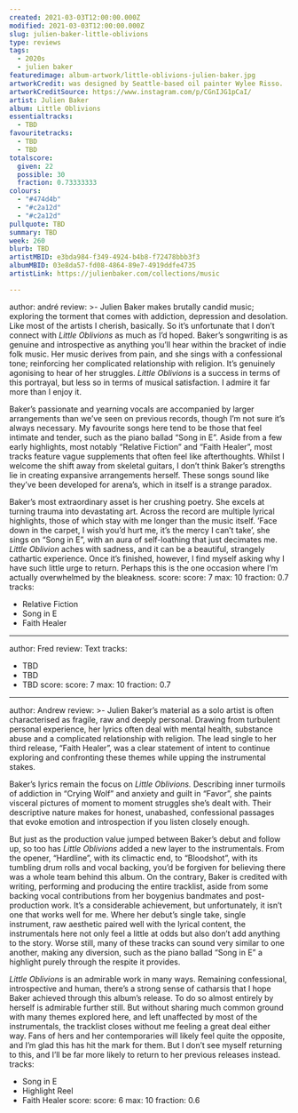 ```yaml
---
created: 2021-03-03T12:00:00.000Z
modified: 2021-03-03T12:00:00.000Z
slug: julien-baker-little-oblivions
type: reviews
tags:
  - 2020s
  - julien baker
featuredimage: album-artwork/little-oblivions-julien-baker.jpg
artworkCredit: was designed by Seattle-based oil painter Wylee Risso.
artworkCreditSource: https://www.instagram.com/p/CGnIJG1pCaI/
artist: Julien Baker
album: Little Oblivions
essentialtracks:
  - TBD
favouritetracks:
  - TBD
  - TBD
totalscore:
  given: 22
  possible: 30
  fraction: 0.73333333
colours:
  - "#474d4b"
  - "#c2a12d"
  - "#c2a12d"
pullquote: TBD
summary: TBD
week: 260
blurb: TBD
artistMBID: e3bda984-f349-4924-b4b8-f72478bbb3f3
albumMBID: 03e8da57-fd08-4864-89e7-4919ddfe4735
artistLink: https://julienbaker.com/collections/music

---
```

author: andré
review: >-
  Julien Baker makes brutally candid music; exploring the torment that comes with addiction, depression and desolation. Like most of the artists I cherish, basically. So it’s unfortunate that I don’t connect with _Little Oblivions_ as much as I’d hoped. Baker’s songwriting is as genuine and introspective as anything you’ll hear within the bracket of indie folk music. Her music derives from pain, and she sings with a confessional tone; reinforcing her complicated relationship with religion. It’s genuinely agonising to hear of her struggles. _Little Oblivions_ is a success in terms of this portrayal, but less so in terms of musical satisfaction. I admire it far more than I enjoy it.


  Baker’s passionate and yearning vocals are accompanied by larger arrangements than we’ve seen on previous records, though I’m not sure it’s always necessary. My favourite songs here tend to be those that feel intimate and tender, such as the piano ballad “Song in E”. Aside from a few early highlights, most notably “Relative Fiction” and “Faith Healer”, most tracks feature vague supplements that often feel like afterthoughts. Whilst I welcome the shift away from skeletal guitars, I don’t think Baker’s strengths lie in creating expansive arrangements herself. These songs sound like they’ve been developed for arena’s, which in itself is a strange paradox.


  Baker’s most extraordinary asset is her crushing poetry. She excels at turning trauma into devastating art. Across the record are multiple lyrical highlights, those of which stay with me longer than the music itself. ’Face down in the carpet, I wish you’d hurt me, it’s the mercy I can’t take’, she sings on “Song in E”, with an aura of self-loathing that just decimates me. _Little Oblivion_ aches with sadness, and it can be a beautiful, strangely cathartic experience. Once it’s finished, however, I find myself asking why I have such little urge to return. Perhaps this is the one occasion where I’m actually overwhelmed by the bleakness.
score:
  score: 7
  max: 10
  fraction: 0.7
tracks:
  - Relative Fiction
  - Song in E
  - Faith Healer

---
author: Fred
review: Text
tracks:
  - TBD
  - TBD
  - TBD
score:
  score: 7
  max: 10
  fraction: 0.7

---
author: Andrew
review: >-
  Julien Baker’s material as a solo artist is often characterised as fragile, raw and deeply personal. Drawing from turbulent personal experience, her lyrics often deal with mental health, substance abuse and a complicated relationship with religion. The lead single to her third release, “Faith Healer”, was a clear statement of intent to continue exploring and confronting these themes while upping the instrumental stakes.


  Baker’s lyrics remain the focus on _Little Oblivions._ Describing inner turmoils of addiction in “Crying Wolf” and anxiety and guilt in “Favor”, she paints visceral pictures of moment to moment struggles she’s dealt with. Their descriptive nature makes for honest, unabashed, confessional passages that evoke emotion and introspection if you listen closely enough.


  But just as the production value jumped between Baker’s debut and follow up, so too has _Little Oblivions_ added a new layer to the instrumentals. From the opener, “Hardline”, with its climactic end, to “Bloodshot”, with its tumbling drum rolls and vocal backing, you’d be forgiven for believing there was a whole team behind this album. On the contrary, Baker is credited with writing, performing and producing the entire tracklist, aside from some backing vocal contributions from her boygenius bandmates and post-production work. It’s a considerable achievement, but unfortunately, it isn’t one that works well for me. Where her debut’s single take, single instrument, raw aesthetic paired well with the lyrical content, the instrumentals here not only feel a little at odds but also don’t add anything to the story. Worse still, many of these tracks can sound very similar to one another, making any diversion, such as the piano ballad “Song in E” a highlight purely through the respite it provides.


  _Little Oblivions_ is an admirable work in many ways. Remaining confessional, introspective and human, there’s a strong sense of catharsis that I hope Baker achieved through this album’s release. To do so almost entirely by herself is admirable further still. But without sharing much common ground with many themes explored here, and left unaffected by most of the instrumentals, the tracklist closes without me feeling a great deal either way. Fans of hers and her contemporaries will likely feel quite the opposite, and I’m glad this has hit the mark for them. But I don’t see myself returning to this, and I’ll be far more likely to return to her previous releases instead.
tracks:
  - Song in E
  - Highlight Reel
  - Faith Healer
score:
  score: 6
  max: 10
  fraction: 0.6
